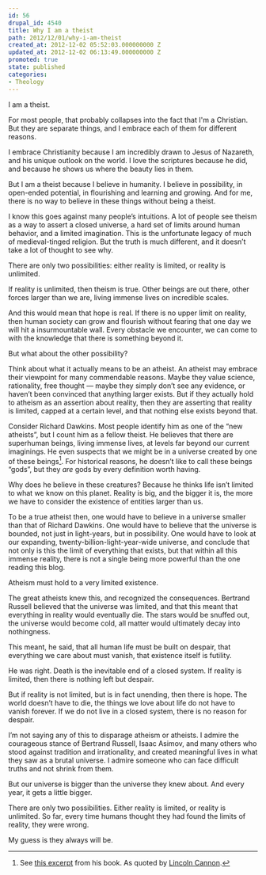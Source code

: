 ```yaml
---
id: 56
drupal_id: 4540
title: Why I am a theist
path: 2012/12/01/why-i-am-theist
created_at: 2012-12-02 05:52:03.000000000 Z
updated_at: 2012-12-02 06:13:49.000000000 Z
promoted: true
state: published
categories:
- Theology
---
```

I am a theist. 

For most people, that probably collapses into the fact that I'm a Christian. But they are separate things, and I embrace each of them for different reasons. 

I embrace Christianity because I am incredibly drawn to Jesus of Nazareth, and his unique outlook on the world. I love the scriptures because he did, and because he shows us where the beauty lies in them. 

But I am a theist because I believe in humanity. I believe in possibility, in open-ended potential, in flourishing and learning and growing. And for me, there is no way to believe in these things without being a theist. 

I know this goes against many people’s intuitions. A lot of people see theism as a way to assert a closed universe, a hard set of limits around human behavior, and a limited imagination. This is the unfortunate legacy of much of medieval-tinged religion. But the truth is much different, and it doesn’t take a lot of thought to see why. 

There are only two possibilities: either reality is limited, or reality is unlimited.

If reality is unlimited, then theism is true. Other beings are out there, other forces larger than we are, living immense lives on incredible scales. 

And this would mean that hope is real. If there is no upper limit on reality, then human society can grow and flourish without fearing that one day we will hit a insurmountable wall. Every obstacle we encounter, we can come to with the knowledge that there is something beyond it.

But what about the other possibility?

Think about what it actually means to be an atheist. An atheist may embrace their viewpoint for many commendable reasons. Maybe they value science, rationality, free thought — maybe they simply don’t see any evidence, or haven’t been convinced that anything larger exists. But if they actually hold to atheism as an assertion about reality, then they are asserting that reality is limited, capped at a certain level, and that nothing else exists beyond that. 

Consider Richard Dawkins. Most people identify him as one of the “new atheists”, but I count him as a fellow theist. He believes that there are superhuman beings, living immense lives, at levels far beyond our current imaginings. He even suspects that we might be in a universe created by one of these beings[^1]. For historical reasons, he doesn’t like to call these beings “gods”, but they *are* gods by every definition worth having. 

Why does he believe in these creatures? Because he thinks life isn’t limited to what we know on this planet. Reality is big, and the bigger it is, the more we have to consider the existence of entities larger than us. 

To be a true atheist then, one would have to believe in a universe smaller than that of Richard Dawkins. One would have to believe that the universe is bounded, not just in light-years, but in possibility. One would have to look at our expanding, twenty-billion-light-year-wide universe, and conclude that not only is this the limit of everything that exists, but that within all this immense reality, there is not a single being more powerful than the one reading this blog.

Atheism must hold to a very limited existence. 

The great atheists knew this, and recognized the consequences. Bertrand Russell believed that the universe was limited, and that this meant that everything in reality would eventually die. The stars would be snuffed out, the universe would become cold, all matter would ultimately decay into nothingness. 

This meant, he said, that all human life must be built on despair, that everything we care about must vanish, that existence itself is futility. 

He was right. Death is the inevitable end of a closed system. If reality is limited, then there is nothing left but despair. 

But if reality is not limited, but is in fact unending, then there is hope. The world doesn’t have to die, the things we love about life do not have to vanish forever. If we do not live in a closed system, there is no reason for despair. 

I’m not saying any of this to disparage atheism or atheists. I admire the courageous stance of Bertrand Russell, Isaac Asimov, and many others who stood against tradition and irrationality, and created meaningful lives in what they saw as a brutal universe. I admire someone who can face difficult truths and not shrink from them.

But our universe is bigger than the universe they knew about. And every year, it gets a little bigger.

There are only two possibilities. Either reality is limited, or reality is unlimited. So far, every time humans thought they had found the limits of reality, they were wrong. 

My guess is they always will be.


[^1]: See [this excerpt](http://books.google.com/books?id=yq1xDpicghkC&lpg=PP1&dq=the%20god%20delusion&pg=PA98#v=onepage&q&f=false) from his book. As quoted by [Lincoln Cannon](http://www.new-god-argument.com/p/god-argument.html).
